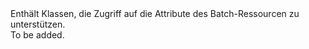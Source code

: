 <Namespace Name="Microsoft.Azure.Management.Batch.Fluent.Models">
  <Docs>
    <summary>Enthält Klassen, die Zugriff auf die Attribute des Batch-Ressourcen zu unterstützen.</summary> 
    <remarks>To be added.</remarks>
  </Docs>
</Namespace>
